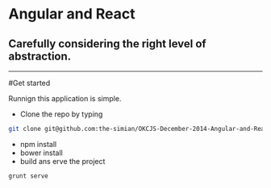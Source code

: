 # Angular and React
## Carefully considering the right level of abstraction.



---

#Get started

Runnign this application is simple. 


- Clone the repo by typing


```sh
git clone git@github.com:the-simian/OKCJS-December-2014-Angular-and-React.git
```
- npm install
- bower install
- build ans erve the project

```sh
grunt serve
```




